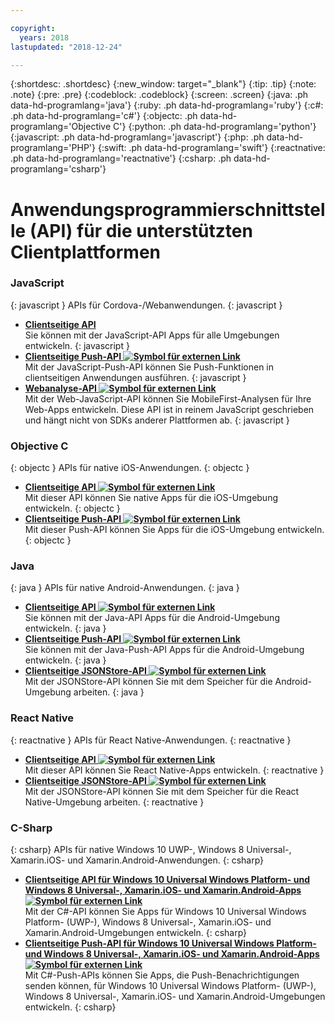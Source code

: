 ```yaml
---

copyright:
  years: 2018
lastupdated: "2018-12-24"

---
```


{:shortdesc: .shortdesc}
{:new_window: target="_blank"}
{:tip: .tip}
{:note: .note}
{:pre: .pre}
{:codeblock: .codeblock}
{:screen: .screen}
{:java: .ph data-hd-programlang='java'}
{:ruby: .ph data-hd-programlang='ruby'}
{:c#: .ph data-hd-programlang='c#'}
{:objectc: .ph data-hd-programlang='Objective C'}
{:python: .ph data-hd-programlang='python'}
{:javascript: .ph data-hd-programlang='javascript'}
{:php: .ph data-hd-programlang='PHP'}
{:swift: .ph data-hd-programlang='swift'}
{:reactnative: .ph data-hd-programlang='reactnative'}
{:csharp: .ph data-hd-programlang='csharp'}

# Anwendungsprogrammierschnittstelle (API) für die unterstützten Clientplattformen

### JavaScript
{: javascript }
APIs für Cordova-/Webanwendungen.
{: javascript }
* **[Clientseitige API](javascript_client_sdk_api.html)**  
    Sie können mit der JavaScript-API Apps für alle Umgebungen entwickeln.
    {: javascript }
* **[Clientseitige Push-API ![Symbol für externen Link](../../icons/launch-glyph.svg "Symbol für externen Link")](http://mobilefirstplatform.ibmcloud.com/api-ref/push-hybrid-cordova-js-apidoc/html/refjavascript-mfp-push-hybrid/html/index.html)**  
    Mit der JavaScript-Push-API können Sie Push-Funktionen in clientseitigen Anwendungen ausführen.
    {: javascript }
* **[Webanalyse-API ![Symbol für externen Link](../../icons/launch-glyph.svg "Symbol für externen Link")](http://mobilefirstplatform.ibmcloud.com/api-ref/wl-web-analytics-client-js-apidoc/html/refjavascript-web-analytics-client/html/index.html)**  
    Mit der Web-JavaScript-API können Sie MobileFirst-Analysen für Ihre Web-Apps entwickeln. Diese API ist in reinem JavaScript geschrieben und hängt nicht von SDKs anderer Plattformen ab.
    {: javascript }

### Objective C
{: objectc }
APIs für native iOS-Anwendungen.
{: objectc }
* **[Clientseitige API ![Symbol für externen Link](../../icons/launch-glyph.svg "Symbol für externen Link")](http://mobilefirstplatform.ibmcloud.com/api-ref/wl-ios-objc-apidoc/html/refobjc-worklight-ios/html/index.html)**   
    Mit dieser API können Sie native Apps für die iOS-Umgebung entwickeln.
    {: objectc }
* **[Clientseitige Push-API ![Symbol für externen Link](../../icons/launch-glyph.svg "Symbol für externen Link")](http://mobilefirstplatform.ibmcloud.com/api-ref/push-ios-n-objc-apidoc/html/refobjc-mfp-push-ios-native/html/index.html)**  
    Mit dieser Push-API können Sie Apps für die iOS-Umgebung entwickeln.
    {: objectc }

### Java
{: java }
APIs für native Android-Anwendungen.
{: java }
* **[Clientseitige API ![Symbol für externen Link](../../icons/launch-glyph.svg "Symbol für externen Link")](http://mobilefirstplatform.ibmcloud.com/api-ref/wl-android-n-java-apidoc/html/refjava-worklight-android-native/html/index.html)**  
    Sie können mit der Java-API Apps für die Android-Umgebung entwickeln.
    {: java }
* **[Clientseitige Push-API ![Symbol für externen Link](../../icons/launch-glyph.svg "Symbol für externen Link")](http://mobilefirstplatform.ibmcloud.com/api-ref/push-android-n-java-apidoc/html/refjava-mfp-push-android-native/html/index.html)**  
    Sie können mit der Java-Push-API Apps für die Android-Umgebung entwickeln.
    {: java }
* **[Clientseitige JSONStore-API ![Symbol für externen Link](../../icons/launch-glyph.svg "Symbol für externen Link")](http://mobilefirstplatform.ibmcloud.com/api-ref/mfp-client-android-jsonstore-8/html/refjava-mfp-client-android-jsonstore/html/)**  
    Mit der JSONStore-API können Sie mit dem Speicher für die Android-Umgebung arbeiten.
    {: java }

### React Native
{: reactnative }
APIs für React Native-Anwendungen.
{: reactnative }

* **[Clientseitige API ![Symbol für externen Link](../../icons/launch-glyph.svg "Symbol für externen Link")](http://mobilefirstplatform.ibmcloud.com/api-ref/ibm-mobile-first-reactnative/html/refreactnative-mfp-apidoc/html/index.html)**   
    Mit dieser API können Sie React Native-Apps entwickeln.
    {: reactnative }
* **[Clientseitige JSONStore-API ![Symbol für externen Link](../../icons/launch-glyph.svg "Symbol für externen Link")](http://mobilefirstplatform.ibmcloud.com/api-ref/ibm-mobile-first-reactnative-jsonstore/html/refreactnative-jsonstore-mfp-apidoc/html/index.html)**   
    Mit der JSONStore-API können Sie mit dem Speicher für die React Native-Umgebung arbeiten.
    {: reactnative }

### C-Sharp
{: csharp}
APIs für native Windows 10 UWP-, Windows 8 Universal-, Xamarin.iOS- und Xamarin.Android-Anwendungen.
{: csharp}
* **[Clientseitige API für Windows 10 Universal Windows Platform- und Windows 8 Universal-, Xamarin.iOS- und Xamarin.Android-Apps ![Symbol für externen Link](../../icons/launch-glyph.svg "Symbol für externen Link")](http://public.dhe.ibm.com/software/products/en/MobileFirstPlatform/docs/v800/mfpf_csharp_win8_native_client_api.pdf)**  
    Mit der C#-API können Sie Apps für Windows 10 Universal Windows Platform- (UWP-), Windows 8 Universal-, Xamarin.iOS- und Xamarin.Android-Umgebungen entwickeln.
    {: csharp}
* **[Clientseitige Push-API für Windows 10 Universal Windows Platform- und Windows 8 Universal-, Xamarin.iOS- und Xamarin.Android-Apps ![Symbol für externen Link](../../icons/launch-glyph.svg "Symbol für externen Link")](http://public.dhe.ibm.com/software/products/en/MobileFirstPlatform/docs/v800/mfpf_csharp_win8_native_client_push_api.pdf)**  
    Mit C#-Push-APIs können Sie Apps, die Push-Benachrichtigungen senden können, für Windows 10 Universal Windows Platform- (UWP-), Windows 8 Universal-, Xamarin.iOS- und Xamarin.Android-Umgebungen entwickeln.
    {: csharp}
